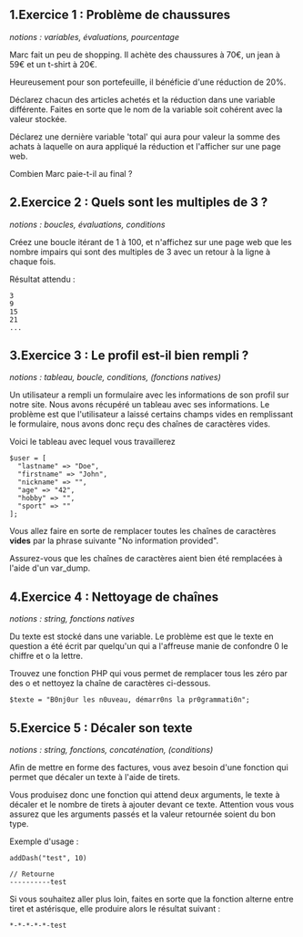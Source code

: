 ## 1\.Exercice 1 : Problème de chaussures
*notions : variables, évaluations, pourcentage*

Marc fait un peu de shopping. Il achète des chaussures à 70€, un jean à 59€ et un t-shirt à 20€.

Heureusement pour son portefeuille, il bénéficie d'une réduction de 20%.

Déclarez chacun des articles achetés et la réduction dans une variable différente. Faites en sorte que le nom de la variable soit cohérent avec la valeur stockée.

Déclarez une dernière variable 'total' qui aura pour valeur la somme des achats à laquelle on aura appliqué la réduction et l'afficher sur une page web.

Combien Marc paie-t-il au final ?

## 2\.Exercice 2 : Quels sont les multiples de 3 ?
*notions : boucles, évaluations, conditions*

Créez une boucle itérant de 1 à 100, et n'affichez sur une page web que les nombre impairs qui sont des multiples de 3 avec un retour à la ligne à chaque fois.

Résultat attendu :

```
3
9
15
21
...
```


## 3\.Exercice 3 : Le profil est-il bien rempli ?
*notions : tableau, boucle, conditions, (fonctions natives)*

Un utilisateur a rempli un formulaire avec les informations de son profil sur notre site. Nous avons récupéré un tableau avec ses informations. Le problème est que l'utilisateur a laissé certains champs vides en remplissant le formulaire, nous avons donc reçu des chaînes de caractères vides.

Voici le tableau avec lequel vous travaillerez
```
$user = [
  "lastname" => "Doe",
  "firstname" => "John",
  "nickname" => "",
  "age" => "42",
  "hobby" => "",
  "sport" => ""
];
```
Vous allez faire en sorte de remplacer toutes les chaînes de caractères **vides** par la phrase suivante "No information provided".

Assurez-vous que les chaînes de caractères aient bien été remplacées à l'aide d'un var_dump.

## 4\.Exercice 4 : Nettoyage de chaînes
*notions : string, fonctions natives*

Du texte est stocké dans une variable. Le problème est que le texte en question a été écrit par quelqu'un qui a l'affreuse manie de confondre 0 le chiffre et o la lettre.

Trouvez une fonction PHP qui vous permet de remplacer tous les zéro par des o et nettoyez la chaîne de caractères ci-dessous.

```
$texte = "B0nj0ur les n0uveau, démarr0ns la pr0grammati0n";
```

## 5\.Exercice 5 : Décaler son texte
*notions : string, fonctions, concaténation, (conditions)*

Afin de mettre en forme des factures, vous avez besoin d'une fonction qui permet que décaler un texte à l'aide de tirets.

Vous produisez donc une fonction qui attend deux arguments, le texte à décaler et le nombre de tirets à ajouter devant ce texte. Attention vous vous assurez que les arguments passés et la valeur retournée soient du bon type.

Exemple d'usage :
```
addDash("test", 10)

// Retourne
----------test
```

Si vous souhaitez aller plus loin, faites en sorte que la fonction alterne entre tiret et astérisque, elle produire alors le résultat suivant :
```
*-*-*-*-*-test
```
